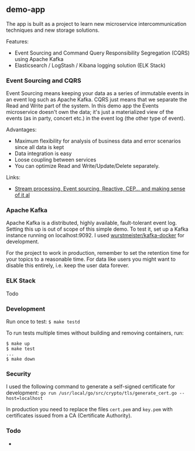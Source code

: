 ## demo-app
The app is built as a project to learn new microservice intercommunication techniques and new storage solutions.

Features:
* Event Sourcing and Command Query Responsibility Segregation (CQRS) using Apache Kafka
* Elasticsearch / LogStash / Kibana logging solution (ELK Stack)


### Event Sourcing and CQRS
Event Sourcing means keeping your data as a series of immutable events in an event log such as Apache Kafka.
CQRS just means that we separate the Read and Write part of the system. In this demo app the Events microservice
doesn't own the data; it's just a materialized view of the events (as in party, concert etc.) in the event log
(the other type of event).

Advantages:
* Maximum flexibility for analysis of business data and error scenarios since all data is kept
* Data integration is easy
* Loose coupling between services
* You can optimize Read and Write/Update/Delete separately.

Links:
* [Stream processing, Event sourcing, Reactive, CEP… and making sense of it al](https://www.confluent.io/blog/making-sense-of-stream-processing/)


### Apache Kafka
Apache Kafka is a distributed, highly available, fault-tolerant event log. Setting this up is out of scope of this simple demo.
To test it, set up a Kafka instance running on localhost:9092. I used [wurstmeister/kafka-docker](https://github.com/wurstmeister/kafka-docker) for development.

For the project to work in production, remember to set the retention time for your topics to a reasonable time. For data like users you might want to disable this entirely, i.e. keep the user data forever.

### ELK Stack
Todo


### Development
Run once to test:
`$ make testd`

To run tests multiple times without building and removing containers, run:
```
$ make up
$ make test
...
$ make down
```


### Security
I used the following command to generate a self-signed certificate for development:
`go run /usr/local/go/src/crypto/tls/generate_cert.go --host=localhost`

In production you need to replace the files `cert.pem` and `key.pem` with certificates issued from a CA (Certificate Authority).


### Todo
*